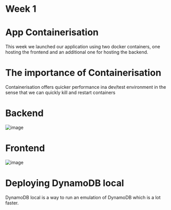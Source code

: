 # Week 1

# App Containerisation
This week we launched our application using two docker containers, one hosting the frontend and an additional one for hosting the backend.

# The importance of Containerisation
Containerisation offers quicker performance ina dev/test environment in the sense that we can quickly kill and restart containers

# Backend

![image](https://user-images.githubusercontent.com/67550608/221628517-4195f341-ab5e-4958-9962-5df38cd5d579.png)


# Frontend

![image](https://user-images.githubusercontent.com/67550608/221628001-500297ee-0e69-46c8-95d0-01558e5c23f7.png)

# Deploying DynamoDB local
DynamoDB local is a way to run an emulation of DynamoDB which is a lot faster.
